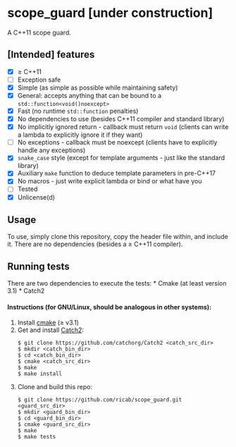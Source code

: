 # scope_guard [under construction]
A C++11 scope guard.

## [Intended] features
- [x] &ge; C++11
- [ ] Exception safe
- [x] Simple (as simple as possible while maintaining safety)
- [x] General: accepts anything that can be bound to a
`std::function<void()noexcept>`
- [x] Fast (no runtime `std::function` penalties)
- [x] No dependencies to use (besides C++11 compiler and standard library)
- [x] No implicitly ignored return - callback must return `void` (clients can
write a lambda to explicitly ignore it if they want)
- [ ] No exceptions - callback must be noexcept (clients have to explicitly
handle any exceptions)
- [x] `snake_case` style (except for template arguments - just like the
standard library)
- [x] Auxiliary `make` function to deduce template parameters in pre-C++17
- [x] No macros - just write explicit lambda or bind or what have you
- [ ] Tested
- [x] Unlicense(d)

## Usage
To use,  simply clone this repository, copy the header file within, and include 
it. There are no dependencies (besides a &ge; C++11 compiler).

## Running tests
There are two dependencies to execute the tests:
    * Cmake (at least version 3.1)
    * Catch2
    
#### Instructions (for GNU/Linux, should be analogous in other systems):
1. Install [cmake](https://cmake.org/) (&ge; v3.1)
2. Get and install [Catch2](https://github.com/catchorg/Catch2):
    ```
    $ git clone https://github.com/catchorg/Catch2 <catch_src_dir>
    $ mkdir <catch_bin_dir>
    $ cd <catch_bin_dir>
    $ cmake <catch_src_dir>
    $ make
    $ make install
    ```
3. Clone and build this repo:
    ```
    $ git clone https://github.com/ricab/scope_guard.git <guard_src_dir>
    $ mkdir <guard_bin_dir>
    $ cd <guard_bin_dir>
    $ cmake <guard_src_dir>
    $ make
    $ make tests
    ```
